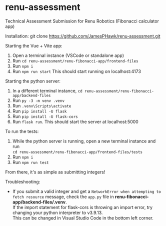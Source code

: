 # renu-assessment
Technical Assessment Submission for Renu Robotics (Fibonacci calculator app)

Installation:
git clone https://github.com/JamesPHawk/renu-assessment.git

Starting the Vue + Vite app:
1. Open a terminal instance (VSCode or standalone app)
2. Run ```cd renu-assessment/renu-fibonacci-app/frontend-files```
3. Run ```npm i```
4. Run ```npm run start```
This should start running on localhost:4173

Starting the python server:
1. In a different terminal instance, ```cd renu-assessment/renu-fibonacci-app/backend-files```
2. Run ```py -3 -m venv .venv```
2. Run ```.venv\Scripts\activate```
3. Run ```pip install -U flask```
4. Run ```pip install -U flask-cors```
5. Run ```flask run```. This should start the server at localhost:5000

To run the tests:
1. While the python server is running, open a new terminal instance and run <br>```cd renu-assessment/renu-fibonacci-app/frontend-files/tests```
2. Run ```npm i```
2. Run ```npm run test```


From there, it's as simple as submitting integers!

Troubleshooting:
- If you submit a valid integer and get a ```NetworkError when attempting to fetch resource``` message, check the ```app.py``` file in **renu-fibonacci-app/backend-files/.venv**.<br>If the import statement for flask-cors is throwing an import error, try changing your python interpreter to v3.9.13. <br>This can be changed in Visual Studio Code in the bottom left corner.
